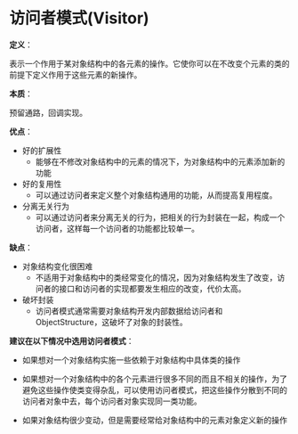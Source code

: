# 访问者模式(Visitor)

**定义**：

表示一个作用于某对象结构中的各元素的操作。它使你可以在不改变个元素的类的前提下定义作用于这些元素的新操作。

**本质**：

预留通路，回调实现。

**优点**：

- 好的扩展性
  - 能够在不修改对象结构中的元素的情况下，为对象结构中的元素添加新的功能
- 好的复用性
  - 可以通过访问者来定义整个对象结构通用的功能，从而提高复用程度。
- 分离无关行为
  - 可以通过访问者来分离无关的行为，把相关的行为封装在一起，构成一个访问者，这样每一个访问者的功能都比较单一。

**缺点**：

- 对象结构变化很困难
  - 不适用于对象结构中的类经常变化的情况，因为对象结构发生了改变，访问者的接口和访问者的实现都要发生相应的改变，代价太高。
- 破坏封装
  - 访问者模式通常需要对象结构开发内部数据给访问者和 ObjectStructure，这破坏了对象的封装性。

**建议在以下情况中选用访问者模式**：

- 如果想对一个对象结构实施一些依赖于对象结构中具体类的操作

- 如果想对一个对象结构中的各个元素进行很多不同的而且不相关的操作，为了避免这些操作使类变得杂乱，可以使用访问者模式，把这些操作分散到不同的访问者对象中去，每个访问者对象实现同一类功能。
- 如果对象结构很少变动，但是需要经常给对象结构中的元素对象定义新的操作



















